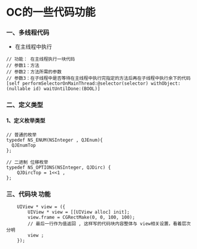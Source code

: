 # OC的一些代码功能

### 一、多线程代码
- 在主线程中执行

```objc
// 功能： 在主线程执行一块代码
// 参数1：方法
// 参数2：方法所需的参数
// 参数3：在子线程中是否等待在主线程中执行完指定的方法后再在子线程中执行余下的代码
[self performSelectorOnMainThread:@selector(selector) withObject:(nullable id) waitUntilDone:(BOOL)]
```


### 二、定义类型
#### 1、定义枚举类型
```objc
// 普通的枚举
typedef NS_ENUM(NSInteger , QJEnum){
  QJEnumTop
};

// 二进制 位移枚举
typedef NS_OPTIONS(NSInteger, QJDirc) {
    QJDircTop = 1<<1 ,
};
```


### 三、代码块 功能
```objc
    UIView * view = ({
        UIView * view = [[UIView alloc] init];
        view.frame = CGRectMake(0, 0, 100, 100);
        // 最后一行作为值返回 , 这样写的代码块内容整体与 view相关设置，看着层次分明
        view ;
    });
```
